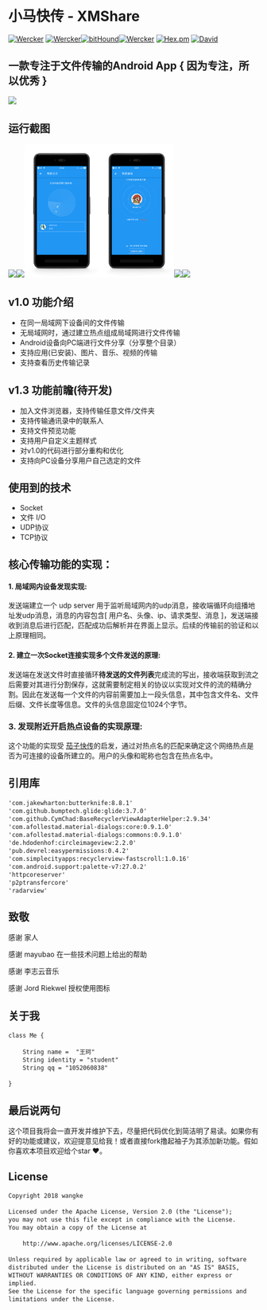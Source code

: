 # 小马快传 - XMShare

[![Wercker](https://img.shields.io/badge/Android%20Client-XMShare-brightgreen.svg)]() [![Wercker](https://img.shields.io/badge/Gradle-3.0.1-brightgreen.svg)]()[![bitHound](https://img.shields.io/bithound/dependencies/github/rexxars/sse-channel.svg?maxAge=2592000)]()[![Wercker](https://img.shields.io/wercker/ci/wercker/docs.svg?maxAge=2592000?style=plastic)]() [![Hex.pm](https://img.shields.io/hexpm/l/plug.svg?maxAge=2592000?style=plastic)]()  [![David](https://img.shields.io/david/strongloop/express.svg?maxAge=2592000?style=plastic)]()

## 一款专注于文件传输的Android App  { 因为专注，所以优秀 }


<img src="http://otdmrup4y.bkt.clouddn.com/9D9BBC35-536D-483A-BBDD-DB99E1A5E8F0.png" width="40%"></img>

## 运行截图
<img src="https://raw.githubusercontent.com/Merpyzf/XMShare/master/ScreenShots/Screenshot_2018-01-29-22-03-18-232_%E5%B0%8F%E9%A9%AC%E5%BF%AB%E4%BC%A0.png" width="30%"/><img src="https://github.com/Merpyzf/XMShare/blob/master/ScreenShots/Screenshot_2018-01-29-18-34-13-888_%E5%B0%8F%E9%A9%AC%E5%BF%AB%E4%BC%A0.png?raw=true" width="30%"/><img src="https://github.com/Merpyzf/XMShare/blob/master/ScreenShots/Screenshot_2018-01-29-18-34-28-894_%E5%B0%8F%E9%A9%AC%E5%BF%AB%E4%BC%A0.png?raw=true" width="30%"/><img src="https://raw.githubusercontent.com/Merpyzf/XMShare/master/ScreenShots/Screenshot_2018-01-29-18-37-36-191_%E5%B0%8F%E9%A9%AC%E5%BF%AB%E4%BC%A0.png" width="30%"/><img src="http://otdmrup4y.bkt.clouddn.com/Screenshot_2018-01-29-18-37-54-739_%E5%B0%8F%E9%A9%AC%E5%BF%AB%E4%BC%A0.png" width="30%"/><img src="http://otdmrup4y.bkt.clouddn.com/Screenshot_2018-01-29-18-38-23-198_%E5%B0%8F%E9%A9%AC%E5%BF%AB%E4%BC%A0.png" width="30%"/>


## v1.0 功能介绍
* 在同一局域网下设备间的文件传输
* 无局域网时，通过建立热点组成局域网进行文件传输
* Android设备向PC端进行文件分享（分享整个目录）
* 支持应用(已安装)、图片、音乐、视频的传输
* 支持查看历史传输记录

## v1.3 功能前瞻(待开发)

* 加入文件浏览器，支持传输任意文件/文件夹
* 支持传输通讯录中的联系人
* 支持文件预览功能
* 支持用户自定义主题样式
* 对v1.0的代码进行部分重构和优化
* 支持向PC设备分享用户自己选定的文件


## 使用到的技术

* Socket
* 文件 I/O
* UDP协议
* TCP协议



## 核心传输功能的实现：

#### 1. 局域网内设备发现实现:
发送端建立一个 udp server 用于监听局域网内的udp消息，接收端循环向组播地址发udp消息，消息的内容包含[ 用户名、头像、ip、请求类型、消息 ]，发送端接收到消息后进行匹配，匹配成功后解析并在界面上显示。后续的传输前的验证和以上原理相同。

#### 2. 建立一次Socket连接实现多个文件发送的原理:
    
发送端在发送文件时直接循环<b>待发送的文件列表</b>完成流的写出，接收端获取到流之后需要对其进行分割保存，这就需要制定相关的协议以实现对文件的流的精确分割。因此在发送每一个文件的内容前需要加上一段头信息，其中包含文件名、文件后缀、文件长度等信息。文件的头信息固定位1024个字节。



### 3. 发现附近开启热点设备的实现原理:
这个功能的实现受 [茄子快传](http://www.ushareit.com/)的启发，通过对热点名的匹配来确定这个网络热点是否为可连接的设备所建立的。用户的头像和昵称也包含在热点名中。
    
    

## 引用库

    'com.jakewharton:butterknife:8.8.1' 
    'com.github.bumptech.glide:glide:3.7.0'
    'com.github.CymChad:BaseRecyclerViewAdapterHelper:2.9.34' 
    'com.afollestad.material-dialogs:core:0.9.1.0'
    'com.afollestad.material-dialogs:commons:0.9.1.0'
    'de.hdodenhof:circleimageview:2.2.0'
    'pub.devrel:easypermissions:0.4.2'
    'com.simplecityapps:recyclerview-fastscroll:1.0.16'
    'com.android.support:palette-v7:27.0.2'
    'httpcoreserver' 
    'p2ptransfercore' 
    'radarview'


## 致敬

感谢 家人

感谢 mayubao 在一些技术问题上给出的帮助

感谢 李志云音乐

感谢 Jord Riekwel 授权使用图标

 

## 关于我

    class Me {
    
        String name =  "王珂"
        String identity = "student"
        String qq = "1052060838"
    
    }
    
## 最后说两句

这个项目我将会一直开发并维护下去，尽量把代码优化到简洁明了易读。如果你有好的功能或建议，欢迎提意见给我！或者直接fork撸起袖子为其添加新功能。假如你喜欢本项目欢迎给个star ♥️。


## License
    Copyright 2018 wangke
    
    Licensed under the Apache License, Version 2.0 (the "License");
    you may not use this file except in compliance with the License.
    You may obtain a copy of the License at
    
        http://www.apache.org/licenses/LICENSE-2.0
    
    Unless required by applicable law or agreed to in writing, software
    distributed under the License is distributed on an "AS IS" BASIS,
    WITHOUT WARRANTIES OR CONDITIONS OF ANY KIND, either express or implied.
    See the License for the specific language governing permissions and
    limitations under the License.
